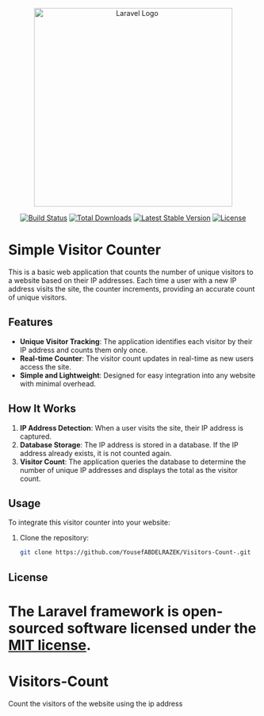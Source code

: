 <p align="center"><a href="https://laravel.com" target="_blank"><img src="https://raw.githubusercontent.com/laravel/art/master/logo-lockup/5%20SVG/2%20CMYK/1%20Full%20Color/laravel-logolockup-cmyk-red.svg" width="400" alt="Laravel Logo"></a></p>

<p align="center">
<a href="https://github.com/laravel/framework/actions"><img src="https://github.com/laravel/framework/workflows/tests/badge.svg" alt="Build Status"></a>
<a href="https://packagist.org/packages/laravel/framework"><img src="https://img.shields.io/packagist/dt/laravel/framework" alt="Total Downloads"></a>
<a href="https://packagist.org/packages/laravel/framework"><img src="https://img.shields.io/packagist/v/laravel/framework" alt="Latest Stable Version"></a>
<a href="https://packagist.org/packages/laravel/framework"><img src="https://img.shields.io/packagist/l/laravel/framework" alt="License"></a>
</p>

# Simple Visitor Counter

This is a basic web application that counts the number of unique visitors to a website based on their IP addresses. Each time a user with a new IP address visits the site, the counter increments, providing an accurate count of unique visitors.

## Features

- **Unique Visitor Tracking**: The application identifies each visitor by their IP address and counts them only once.
- **Real-time Counter**: The visitor count updates in real-time as new users access the site.
- **Simple and Lightweight**: Designed for easy integration into any website with minimal overhead.

## How It Works

1. **IP Address Detection**: When a user visits the site, their IP address is captured.
2. **Database Storage**: The IP address is stored in a database. If the IP address already exists, it is not counted again.
3. **Visitor Count**: The application queries the database to determine the number of unique IP addresses and displays the total as the visitor count.

## Usage

To integrate this visitor counter into your website:

1. Clone the repository:
   ```bash
   git clone https://github.com/YousefABDELRAZEK/Visitors-Count-.git


## License

The Laravel framework is open-sourced software licensed under the [MIT license](https://opensource.org/licenses/MIT).
=======
# Visitors-Count
Count the visitors of the website using the ip address

